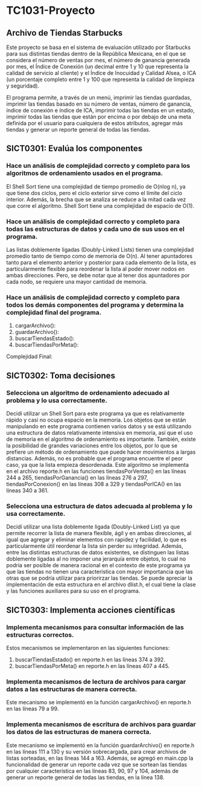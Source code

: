 # TC1031-Proyecto

## Archivo de Tiendas Starbucks
Este proyecto se basa en el sistema de evaluación utilizado por Starbucks para sus distintas tiendas dentro de la República Mexicana, en el que se considera el número de ventas por mes, el número de ganancia generada por mes, el Índice de Conexión (un decimal entre 1 y 10 que representa la calidad de servicio al cliente) y el Índice de Inocuidad y Calidad Alsea, o ICA (un porcentaje completo entre 1 y 100 que representa la calidad de limpieza y seguridad). 

El programa permite, a través de un menú, imprimir las tiendas guardadas, imprimir las tiendas basado en su número de ventas, número de ganancia, índice de conexión e índice de ICA, imprimir todas las tiendas en un estado, imprimir todas las tiendas que están por encima o por debajo de una meta definida por el usuario para cualquiera de estos atributos, agregar más tiendas y generar un reporte general de todas las tiendas. 

## SICT0301: Evalúa los componentes

### Hace un análisis de complejidad correcto y completo para los algoritmos de ordenamiento usados en el programa.
El Shell Sort tiene una complejidad de tiempo promedio de O(nlog n), ya que tiene dos ciclos, pero el ciclo exterior sirve como el límite del ciclo interior. Además, la brecha que se analiza se reduce a la mitad cada vez que corre el algoritmo. Shell Sort tiene una complejidad de espacio de O(1).

### Hace un análisis de complejidad correcto y completo para todas las estructuras de datos y cada uno de sus usos en el programa.
Las listas doblemente ligadas (Doubly-Linked Lists) tienen una complejidad promedio tanto de tiempo como de memoria de O(n). Al tener apuntadores tanto para el elemento anterior y posterior para cada elemento de la lista, es particularmente flexible para reordenar la lista al poder mover nodos en ambas direcciones. Pero, se debe notar que al tener dos apuntadores por cada nodo, se requiere una mayor cantidad de memoria.

### Hace un análisis de complejidad correcto y completo para todos los demás componentes del programa y determina la complejidad final del programa.
1) cargarArchivo(): 
2) guardarArchivo(): 
3) buscarTiendasEstado(): 
4) buscarTiendasPorMeta():

Complejidad Final: 

## SICT0302: Toma decisiones

### Selecciona un algoritmo de ordenamiento adecuado al problema y lo usa correctamente.
Decidí utilizar un Shell Sort para este programa ya que es relativamente rápido y casi no ocupa espacio en la memoria. Los objetos que se están manipulando en este programa contienen varios datos y se está utilizando una estructura de datos relativamente intensiva en memoria, así que el uso de memoria en el algoritmo de ordenamiento es importante. También, existe la posibilidad de grandes variaciones entre los objetos, por lo que se prefiere un método de ordenamiento que puede hacer movimientos a largas distancias. Además, no es probable que el programa encuentre el peor caso, ya que la lista empieza desordenada. Este algoritmo se implementa en el archivo reporte.h en las funciones tiendasPorVentas() en las líneas 244 a 265, tiendasPorGanancia() en las líneas 276 a 297, tiendasPorConexion() en las líneas 308 a 329 y tiendasPorICA() en las líneas 340 a 361.

### Selecciona una estructura de datos adecuada al problema y lo usa correctamente.
Decidí utilizar una lista doblemente ligada (Doubly-Linked List) ya que permite recorrer la lista de manera flexible, ágil y en ambas direcciones, al igual que agregar y eliminar elementos con rapidez y facilidad, lo que es particularmente útil reordenar la lista sin perder su integridad. Además, entre las distintas estructuras de datos existentes, se distinguen las listas doblemente ligadas al no imponer una jerarquía entre objetos, lo cual no podría ser posible de manera racional en el contexto de este programa ya que las tiendas no tienen una característica con mayor importancia que las otras que se podría utilizar para priorirzar las tiendas. Se puede apreciar la implementación de esta estructura en el archivo dlist.h, el cual tiene la clase y las funciones auxiliares para su uso en el programa.

## SICT0303: Implementa acciones científicas

### Implementa mecanismos para consultar información de las estructuras correctos.
Estos mecanismos se implementaron en las siguientes funciones:
1) buscarTiendasEstado() en reporte.h en las líneas 374 a 392.
2) buscarTiendasPorMeta() en reporte.h en las líneas 407 a 445.

### Implementa mecanismos de lectura de archivos para cargar datos a las estructuras de manera correcta.
Este mecanismo se implementó en la función cargarArchivo() en reporte.h en las líneas 79 a 99. 

### Implementa mecanismos de escritura de archivos para guardar los datos de las estructuras de manera correcta.
Este mecanismo se implementó en la función guardarArchivo() en reporte.h en las líneas 111 a 130 y su versión sobrecargada, para crear archivos de listas sorteadas, en las líneas 144 a 163. Además, se agregó en main.cpp la funcionalidad de generar un reporte cada vez que se sortean las tiendas por cualquier característica en las líneas 83, 90, 97 y 104, además de generar un reporte general de todas las tiendas, en la línea 138.
